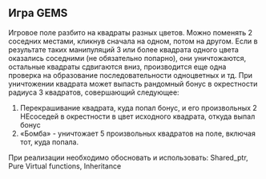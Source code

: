 ## Игра GEMS
Игровое поле разбито на квадраты разных цветов. Можно поменять 2 соседних местами, кликнув сначала на одном, потом на другом.
Если в результате таких манипуляций 3 или более квадрата одного цвета оказались соседними (не обязательно попарно), они уничтожаются,
остальные квадраты сдвигаются вниз, производится еще одна проверка на образование последовательности одноцветных и тд.
При уничтожении квадрата может выпасть рандомный бонус в окрестности радиуса 3 квадратов, совершающий следующее:
1)	 Перекрашивание квадрата, куда попал бонус, и его произвольных 2 НЕсоседей в окрестности в цвет исходного квадрата, откуда выпал бонус
2)	«Бомба» - уничтожает 5 произвольных квадратов на поле, включая тот, куда попала.

При реализации необходимо обосновать и использовать: Shared_ptr, Pure Virtual functions, Inheritance


